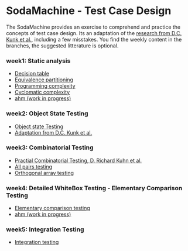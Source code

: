 # SodaMachine - Test Case Design
  
The SodaMachine provides an exercise to comprehend and practice the concepts of test case design.
Its an adaptation of the [research from D.C. Kunk et al.][7], including a few misstakes.
You find the weekly content in the branches, the suggested litterature is optional.

### week1: Static analysis ###
* [Decision table][1]
* [Equivalence partitioning][2]
* [Programming complexity][3]
* [Cyclomatic complexity][4]
* [ahm (work in progress)][5]

### week2: Object State Testing 
* [Object state Testing][6]
* [Adaptation from D.C. Kunk et al.][7]


### week3: Combinatorial Testing 
* [Practial Combinatorial Testing, D. Richard Kuhn et al.][8]
* [All pairs testing][9]
* [Orthogonal array testing][10]


### week4: Detailed WhiteBox Testing - Elementary Comparison Testing
* [Elementary comparison testing][11]
* [ahm (work in progress)][12]

### week5: Integration Testing
* [Integration testing][13]

[1]: https://en.wikipedia.org/wiki/Decision_table
[2]: https://en.wikipedia.org/wiki/Equivalence_partitioning
[3]: https://en.wikipedia.org/wiki/Programming_complexity
[4]: https://en.wikipedia.org/wiki/Cyclomatic_complexity
[5]: https://github.com/jbloemendal/ahm
[6]: https://en.wikipedia.org/wiki/Object_state_testing
[7]: https://pdfs.semanticscholar.org/c099/37b9d87cf8020fc897b882c412229f5a7c68.pdf
[8]: https://nvlpubs.nist.gov/nistpubs/Legacy/SP/nistspecialpublication800-142.pdf
[9]: https://en.wikipedia.org/wiki/All-pairs_testing
[10]: https://en.wikipedia.org/wiki/Orthogonal_array_testing
[11]: https://en.wikipedia.org/wiki/Elementary_comparison_testing
[12]: https://github.com/jbloemendal/ahm/blob/master/ahm-paper.pdf
[13]: https://en.wikipedia.org/wiki/Integration_testing
